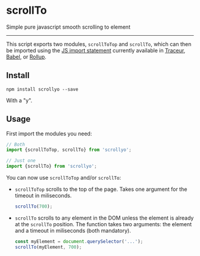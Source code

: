 # scrollTo
Simple pure javascript smooth scrolling to element

---

This script exports two modules, `scrollToTop` and `scrollTo`, which can then be imported using the [JS import statement](https://developer.mozilla.org/en/docs/web/javascript/reference/statements/import) currently available in [Traceur](https://github.com/google/traceur-compiler/wiki/LanguageFeatures#modules), [Babel](http://babeljs.io/docs/plugins/transform-es2015-modules-commonjs/), or [Rollup](https://github.com/rollup/rollup/wiki/ES6-modules).

## Install

`npm install scrollyo --save`

With a "y".

## Usage
First import the modules you need:
```javascript
// Both
import {scrollToTop, scrollTo} from 'scrollyo';
```

```javascript
// Just one
import {scrollTo} from 'scrollyo';
```
You can now use `scrollToTop` and/or `scrollTo`:

* `scrollToTop` scrolls to the top of the page. Takes one argument for the timeout in miliseconds.
   ```javascript
   scrollTo(700);
   ```

* `scrollTo` scrolls to any element in the DOM unless the element is already at the `scrollTo` position. 
   The function takes two arguments: the element and a timeout in miliseconds (both mandatory).

   ```javascript
   const myElement = document.querySelector('...');
   scrollTo(myElement, 700);
   ```

